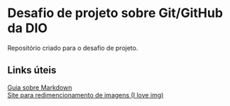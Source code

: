 # Desafio de projeto sobre Git/GitHub da DIO
Repositório criado para o desafio de projeto.

## Links úteis
[Guia sobre Markdown](https://www.markdownguide.org/)  
[Site para redimencionamento de imagens (I love img)](https://www.iloveimg.com/resize-image)
